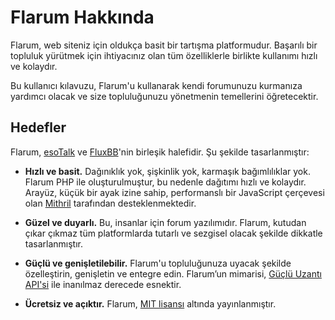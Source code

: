 # Flarum Hakkında

Flarum, web siteniz için oldukça basit bir tartışma platformudur. Başarılı bir topluluk yürütmek için ihtiyacınız olan tüm özelliklerle birlikte kullanımı hızlı ve kolaydır.

Bu kullanıcı kılavuzu, Flarum'u kullanarak kendi forumunuzu kurmanıza yardımcı olacak ve size topluluğunuzu yönetmenin temellerini öğretecektir.

## Hedefler

Flarum, [esoTalk](https://github.com/esotalk/esoTalk) ve [FluxBB](https://fluxbb.org)'nin birleşik halefidir. Şu şekilde tasarlanmıştır:

* **Hızlı ve basit.** Dağınıklık yok, şişkinlik yok, karmaşık bağımlılıklar yok. Flarum PHP ile oluşturulmuştur, bu nedenle dağıtımı hızlı ve kolaydır. Arayüz, küçük bir ayak izine sahip, performanslı bir JavaScript çerçevesi olan [Mithril](https://mithril.js.org) tarafından desteklenmektedir.

* **Güzel ve duyarlı.** Bu, insanlar için forum yazılımıdır. Flarum, kutudan çıkar çıkmaz tüm platformlarda tutarlı ve sezgisel olacak şekilde dikkatle tasarlanmıştır.

* **Güçlü ve genişletilebilir.** Flarum'u topluluğunuza uyacak şekilde özelleştirin, genişletin ve entegre edin. Flarum’un mimarisi, [Güçlü Uzantı API'si](/extend/) ile inanılmaz derecede esnektir.

* **Ücretsiz ve açıktır.** Flarum, [MIT lisansı](https://github.com/flarum/flarum/blob/master/LICENSE) altında yayınlanmıştır.